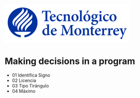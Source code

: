 ![Tec de Monterrey](images/logotecmty.png)
# Making decisions in a program

- 01 Identifica Signo
- 02 Licencia
- 03 Tipo Tirángulo
- 04 Máximo

